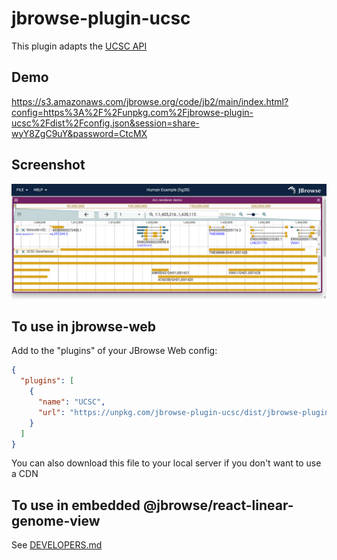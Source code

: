 # jbrowse-plugin-ucsc

This plugin adapts the [UCSC API](https://genome.ucsc.edu/goldenPath/help/api.html)

## Demo

https://s3.amazonaws.com/jbrowse.org/code/jb2/main/index.html?config=https%3A%2F%2Funpkg.com%2Fjbrowse-plugin-ucsc%2Fdist%2Fconfig.json&session=share-wyY8ZgC9uY&password=CtcMX

## Screenshot

![](img/1.png)

## To use in jbrowse-web

Add to the "plugins" of your JBrowse Web config:

```json
{
  "plugins": [
    {
      "name": "UCSC",
      "url": "https://unpkg.com/jbrowse-plugin-ucsc/dist/jbrowse-plugin-ucsc.umd.production.min.js"
    }
  ]
}
```

You can also download this file to your local server if you don't want to use a CDN

## To use in embedded @jbrowse/react-linear-genome-view

See [DEVELOPERS.md](DEVELOPERS.md)
